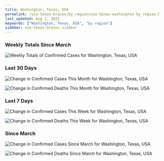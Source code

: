 ```yaml
---
title: Washington, Texas, USA
permalink: /usa-texas-brazos/by_region/usa-texas-washington-by_region.html
last_updated: Aug 1, 2021
keywords: ["Washington, Texas, USA", "by region"]
sidebar: usa-texas-brazos_sidebar
---
```


<h3>Weekly Totals Since March</h3>

![Weekly Totals of Confirmed Cases for Washington, Texas, USA](/covid_tracker/images/graphs/usa-texas-washington-weekly_totals_graph.png)

<h3>Last 30 Days</h3>

![Change in Confirmed Cases This Month for Washington, Texas, USA](/covid_tracker/images/graphs/usa-texas-washington-delta_confirmed-30_days_graph.png)

![Change in Confirmed Deaths This Month for Washington, Texas, USA](/covid_tracker/images/graphs/usa-texas-washington-delta_deaths-30_days_graph.png)

<h3>Last 7 Days</h3>

![Change in Confirmed Cases This Week for Washington, Texas, USA](/covid_tracker/images/graphs/usa-texas-washington-delta_confirmed-7_days_graph.png)

![Change in Confirmed Deaths This Week for Washington, Texas, USA](/covid_tracker/images/graphs/usa-texas-washington-delta_deaths-7_days_graph.png)

<h3>Since March</h3>

![Change in Confirmed Cases Since March for Washington, Texas, USA](/covid_tracker/images/graphs/usa-texas-washington-delta_confirmed-since_march_graph.png)

![Change in Confirmed Deaths Since March for Washington, Texas, USA](/covid_tracker/images/graphs/usa-texas-washington-delta_deaths-since_march_graph.png)
